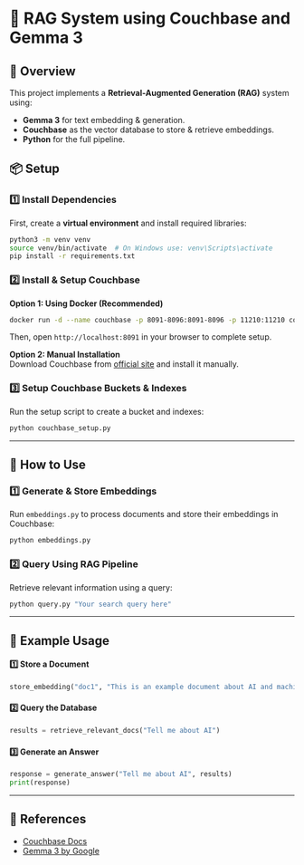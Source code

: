 # 🧠 RAG System using Couchbase and Gemma 3

## 🚀 Overview  
This project implements a **Retrieval-Augmented Generation (RAG)** system using:  
- **Gemma 3** for text embedding & generation.  
- **Couchbase** as the vector database to store & retrieve embeddings.  
- **Python** for the full pipeline.  

## 📦 Setup  

### 1️⃣ Install Dependencies  
First, create a **virtual environment** and install required libraries:  
```bash
python3 -m venv venv
source venv/bin/activate  # On Windows use: venv\Scripts\activate
pip install -r requirements.txt
```

### 2️⃣ Install & Setup Couchbase  
**Option 1: Using Docker (Recommended)**  
```bash
docker run -d --name couchbase -p 8091-8096:8091-8096 -p 11210:11210 couchbase
```
Then, open `http://localhost:8091` in your browser to complete setup.  

**Option 2: Manual Installation**  
Download Couchbase from [official site](https://www.couchbase.com/downloads) and install it manually.

### 3️⃣ Setup Couchbase Buckets & Indexes  
Run the setup script to create a bucket and indexes:  
```bash
python couchbase_setup.py
```

---

## 🔧 How to Use  

### 1️⃣ Generate & Store Embeddings  
Run `embeddings.py` to process documents and store their embeddings in Couchbase:  
```bash
python embeddings.py
```

### 2️⃣ Query Using RAG Pipeline  
Retrieve relevant information using a query:  
```bash
python query.py "Your search query here"
```

---

## 📝 Example Usage  

#### **1️⃣ Store a Document**  
```python
store_embedding("doc1", "This is an example document about AI and machine learning.")
```

#### **2️⃣ Query the Database**  
```python
results = retrieve_relevant_docs("Tell me about AI")
```

#### **3️⃣ Generate an Answer**  
```python
response = generate_answer("Tell me about AI", results)
print(response)
```

---

## 🔗 References  
- [Couchbase Docs](https://docs.couchbase.com/home/index.html)  
- [Gemma 3 by Google](https://ai.google.dev/models/gemma)
